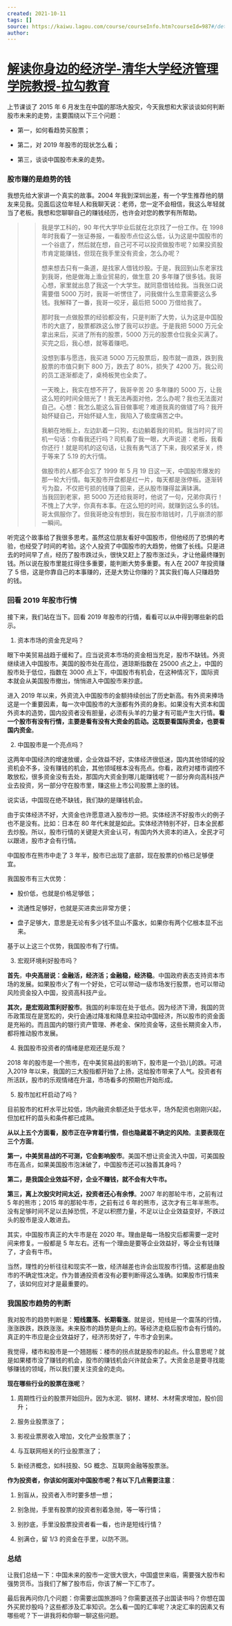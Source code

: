 ```yaml
---
created: 2021-10-11
tags: []
source: https://kaiwu.lagou.com/course/courseInfo.htm?courseId=987#/detail/pc?id=7794
author: 
---
```


# [解读你身边的经济学-清华大学经济管理学院教授-拉勾教育](https://kaiwu.lagou.com/course/courseInfo.htm?courseId=987#/detail/pc?id=7794)


上节课谈了 2015 年 6 月发生在中国的那场大股灾，今天我想和大家谈谈如何判断股市未来的走势，主要围绕以下三个问题：

-   第一，如何看趋势买股票；
    
-   第二，对 2019 年股市的现状怎么看；
    
-   第三，谈谈中国股市未来的走势。
    

### 股市赚的是趋势的钱

我想先给大家讲一个真实的故事。2004 年我到深圳出差，有一个学生推荐他的朋友来见我。见面后这位年轻人和我聊天说：老师，您一定不会相信，我这么年轻就当了老板。我想和您聊聊自己的赚钱经历，也许会对您的教学有所帮助。

> > 我是学工科的，90 年代大学毕业后就在北京找了一份工作。在 1998 年时我看了一张证券报，一看股市点位这么低，认为这是中国股市的一个谷底了，然后就在想，自己可不可以投资做股市呢？如果投资股市肯定能赚钱，但现在我手里没有资金，怎么办呢？
> > 
> > 想来想去只有一条道，是找家人借钱炒股。于是，我回到山东老家找到我哥，他是做海上渔业贸易的，做生意 20 多年赚了很多钱。我哥心想，家里就出息了我这一个大学生。就同意借钱给我。当我张口说需要借 5000 万时，我哥一听愣住了，问我做什么生意需要这么多钱。我解释了一番，我哥一咬牙，最后把 5000 万借给我了。
> > 
> > 那时我一点做股票的经验都没有，只是判断了大势，认为这是中国股市的大底了，股票都跌这么惨了我可以抄底。于是我把 5000 万元全拿出来后，买进了所有的股票，5000 万元的股票仓位我全买满了。买完之后，我心想，就等着赚吧。
> > 
> > 没想到事与愿违，我买进 5000 万元股票后，股市就一直跌，跌到我股票的市值只剩下 800 万，跌去了 80%，损失了 4200 万。我公司的员工逐渐都走了，桌椅板凳也全卖了。
> > 
> > 一天晚上，我实在想不开了，我哥辛苦 20 多年赚的 5000 万，让我这么短的时间全赔光了！我无法再面对他，怎么办呢？我也无法面对自己。心想：我怎么能这么盲目做事呢？难道我真的做错了吗？我开始怀疑自己，开始怀疑人生，我陷入了极度痛苦之中。
> > 
> > 我躺在地板上，左边趴着一只狗，右边躺着我的司机。我当时问了司机一句话：你看我还行吗？司机看了我一眼，大声说道：老板，我看你还行！就是司机的这句话，让我有勇气活了下来，我咬紧牙关，终于等来了 5.19 的大行情。
> > 
> > 做股市的人都不会忘了 1999 年 5 月 19 日这一天，中国股市爆发的那一轮大行情。每天股市开盘都是红一片，每天都是涨停板。逐渐转亏为盈，不仅把亏损的钱赚了回来，还从股市赚得盆满钵满。  
> > 当我回到老家，把 5000 万还给我哥时，他说了一句，兄弟你真行！不愧上了大学，你真有本事。在这么短的时间，就赚到这么多的钱。哥太佩服你了。但我哥绝没有想到，我在股市赔钱时，几乎崩溃的那一瞬间。

听完这个故事给了我很多思考。虽然这位朋友看好中国股市，但他经历了恐惧的考验，也经受了时间的考验。这个人投资了中国股市的大趋势，他做了长线。只是进去的时间早了点，经历了股市跌过头，很快又赶上了股市涨过头，才让他最终赚到钱。所以说在股市里能扛得住多重要，能判断大势多重要。有人在 2007 年投资赚了 5 倍，这是你靠自己的本事赚的，还是大势让你赚的？其实我们每人只赚趋势的钱。

### 回看 2019 年股市行情

接下来，我们站在当下。回看 2019 年股市的行情，看看可以从中得到哪些新的启示。

1.  资本市场的资金充足吗？
    

眼下中美贸易战趋于缓和了。应当说资本市场的资金相当充足，股市不缺钱。外资继续进入中国股市。美国的股市处在高位，道琼斯指数在 25000 点之上，中国的股市处于低位，指数在 3000 点上下，中国股市有机会，在这种情况下，国际资本就会从美国股市撤出，悄悄进入中国股市来抄底。

进入 2019 年以来，外资流入中国股市的金额持续创出了历史新高。有外资来捧场这是一个重要因素，每一次中国股市的大涨都有外资的身影。如果没有大资本和国外资本的造势，国内投资者没有胆量，必须有头羊的力量才有可能产生大行情。**看一个股市有没有行情，主要是看有没有大资金的启动。这既要看国际资金，也要看国内资金**。

2.  中国股市是一个亮点吗？
    

这两年中国经济的增速放缓，企业效益不好，实体经济很低迷，国内其他领域的投资机会不多，没有赚钱的机会，其他领域根本没有亮点。你看，政府对楼市调控不敢放松，很多资金没有去处，那国内大资金到哪儿能赚钱呢？一部分奔向高科技产业去投资，另一部分守在股市里，赚这些上市公司股票上涨的钱。

说实话，中国现在绝不缺钱，我们缺的是赚钱机会。

由于实体经济不好，大资金也许愿意进入股市炒一把。实体经济不好股市火的例子也不是没有。比如：日本在 80 年代末就是如此。实体经济特别不好，日本全民都去炒股。所以，股市行情的关键是大资金认可，有国内外大资本的进入，全民才可以跟进，股市才会有行情。

中国股市在熊市中走了 3 年半，股市已出现了底部，现在股票的价格已足够便宜。

我国股市有三大优势：

-   股价低，也就是价格足够低；
    
-   流通性足够好，也就是买进卖出非常方便；
    
-   盘子足够大，意思是无论有多少钱不显山不露水，如果你有两个亿根本显不出来。
    

基于以上这三个优势，我国股市有了行情。

3.  宏观环境利好股市吗？
    

**首先**，**中央高层说：金融活，经济活；金融稳，经济稳**。中国政府表态支持资本市场的发展。如果股市火了有一个好处，它可以带动一级市场发行股票，也可以带动风险资金投入中国，投资高科技产业。

**其次，是宏观政策利好股市**。我国的利率现在处于低点。因为经济下滑，我国的货币政策现在是宽松的，央行会通过降准和降息来拉动中国经济，所以股市的资金面是充裕的。而且国内的银行资产管理、养老金、保险资金等，这些长期资金入市，都将推动股市发展。

4.  我国股市投资者的情绪是悲观还是乐观？
    

2018 年的股市是一个熊市，在中美贸易战的影响下，股市是一个劲儿的跌。可进入2019 年以来，我国的三大股指都开始了上扬，这给股市带来了人气。投资者有所活跃，股市的乐观情绪在升温，市场看多的预期也开始形成。

5.  股市加杠杆启动了吗？
    

目前股市的杠杆水平比较低，场内融资余额还处于低水平，场外配资也刚刚兴起，但加杠杆的苗头和条件都已成熟。

**从以上五个方面看，股市正在孕育着行情，但也隐藏着不确定的风险**。**主要表现在三个方面**。

**第一，中美贸易战的不可测，它会影响股市**。美国不想让资金流入中国，可美国股市在高点，如果美国股市泡沫破了，中国股市还可以独善其身吗？

**第二，是我国企业效益不好，企业不赚钱，就不会有大牛市。**

**第三，离上次股灾时间太近，投资者还心有余悸**。2007 年的那轮牛市，之前有过 5 年的熊市；2015 年的那轮牛市，之前有过 6 年的熊市，这次才有三年半熊市。没有足够时间不足以去掉恐慌，不足以积攒力量，不足以让企业效益变好，不跌过头的股市是没人敢进去。

其实，中国股市真正的大牛市是在 2020 年。理由是每一场股灾后都需要一定时间来修复。一般都是 5 年左右。还有一个理由是要等企业效益好，等企业有钱赚了，才会有牛市。

当然，理性的分析往往和现实不一致，经济越差也许会出现股市行情。这都是由股市的不确定性决定。作为普通投资者没有必要判断得这么准确。如果股市行情来了，该如何应对才是最重要的。

### **我国股市趋势的判断**

我对股市的趋势判断是：**短线震荡、长期看涨**。就是说，短线是一个震荡的行情，涨涨跌跌，跌跌涨涨。未来股市的趋势是向上的。等经济走稳后股市会有行情的。真正的牛市应是企业效益好了，经济形势好了，牛市才会到来。

我觉得，楼市和股市是一个翘翘板：楼市的拐点就是股市的起点。什么意思呢？就是如果楼市没了赚钱的机会，股市的赚钱机会兴许就会来了。大资金总是要寻找能够赚钱的领域，所以我们要关注资金的走向。

**现在哪些行业的股票在涨呢**？

1.  周期性行业的股票开始回升。因为水泥、钢材、建材、木材需求增加，股价回升；
    
2.  服务业股票涨了；
    
3.  影视业票房收入增加，文化产业股票涨了；
    
4.  与互联网相关的行业股票涨了；
    
5.  新经济概念，如科技股、5G 概念、互联网金融等股票涨。
    

**作为投资者，你该如何面对中国股市呢？有以下几点需要注意**：

1.  别盲从，投资者入市时要多想一想；
    
2.  别急抛，手里有股票的投资者别着急抛，等一等行情；
    
3.  别抄底，手里没股票投资者看一看，也许是短线行情？
    
4.  别满仓，留 1/3 的资金在手里，以防不测。
    

### 总结

让我们总结一下：中国未来的股市一定很大很大，中国盛世来临，需要强大股市和强势货币。当我们了解了股市后，你该了解一下汇市了。

最后我再问你几个问题：你需要出国旅游吗？你需要送孩子出国读书吗？你想在国外买房炒股吗？这些都涉及汇率知识。怎么看一国的汇率呢？决定汇率的因素又有哪些呢？下一讲我将和你聊一聊这些问题。
